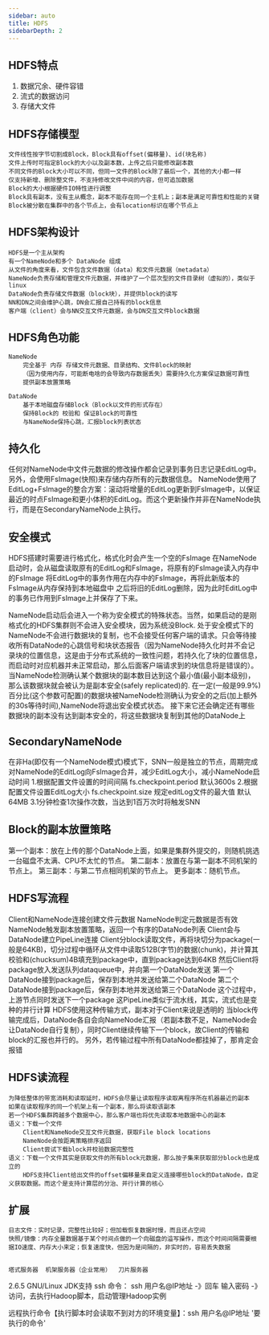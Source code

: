 ```yaml
---
sidebar: auto
title: HDFS
sidebarDepth: 2
---
```

## HDFS特点
1. 数据冗余、硬件容错 
2. 流式的数据访问 
3. 存储大文件

## HDFS存储模型
	文件线性按字节切割成Block，Block具有offset(偏移量)、id(块名称)
	文件上传时可指定Block的大小以及副本数，上传之后只能修改副本数
	不同文件的Block大小可以不同，但同一文件的Block除了最后一个，其他的大小都一样
	仅支持新增、删除整文件，不支持修改文件中间的内容，但可追加数据
	Block的大小根据硬件IO特性进行调整
	Block具有副本，没有主从概念，副本不能存在同一个主机上；副本是满足可靠性和性能的关键
	Block被分散在集群中的各个节点上，会有location标识在哪个节点上

## HDFS架构设计
	HDFS是一个主从架构
	有一个NameNode和多个 DataNode 组成
	从文件的角度来看，文件包含文件数据（data）和文件元数据（metadata）
	NameNode负责存储和管理文件元数据，并维护了一个层次型的文件目录树（虚拟的），类似于linux
	DataNode负责存储文件数据（block块），并提供block的读写
	NN和DN之间会维护心跳，DN会汇报自己持有的block信息
	客户端（client）会与NN交互文件元数据，会与DN交互文件block数据

## HDFS角色功能
	NameNode
		完全基于 内存 存储文件元数据、目录结构、文件Block的映射
		（因为使用内存，可能断电啥的会导致内存数据丢失）需要持久化方案保证数据可靠性
		提供副本放置策略

	DataNode
		基于本地磁盘存储Block（Block以文件的形式存在）
		保持Block的 校验和 保证Block的可靠性
		与NameNode保持心跳，汇报block列表状态

## 持久化
任何对NameNode中文件元数据的修改操作都会记录到事务日志记录EditLog中。另外，会使用FsImage(快照)来存储内存所有的元数据信息。
NameNode使用了EditLog+FsImage的整合方案：滚动将增量的EditLog更新到FsImage中，以保证最近的时点FsImage和更小体积的EditLog。而这个更新操作并非在NameNode执行，而是在SecondaryNameNode上执行。

## 安全模式
HDFS搭建时需要进行格式化，格式化时会产生一个空的FsImage
在NameNode启动时，会从磁盘读取原有的EditLog和FsImage，将原有的FsImage读入内存中的FsImage
将EditLog中的事务作用在内存中的FsImage，再将此新版本的FsImage从内存保持到本地磁盘中
之后将旧的EditLog删除，因为此时EditLog中的事务已作用到FsImage上并保存了下来。

NameNode启动后会进入一个称为安全模式的特殊状态。当然，如果启动的是刚格式化的HDFS集群则不会进入安全模块，因为系统没Block.
处于安全模式下的NameNode不会进行数据块的复制，也不会接受任何客户端的请求。只会等待接收所有DataNode的心跳信号和块状态报告（因为NameNode持久化时并不会记录块的位置信息，这是由于分布式系统的一致性问题，若持久化了块的位置信息，而启动时对应机器并未正常启动，那么后面客户端请求到的块信息将是错误的）。
当NameNode检测确认某个数据块的副本数目达到这个最小值(最小副本级别)，那么该数据块就会被认为是副本安全(safely replicated)的.
在一定(一般是99.9%)百分比(这个参数可配置)的数据块被NameNode检测确认为安全的之后(加上额外的30s等待时间),NameNode将退出安全模式状态。
接下来它还会确定还有哪些数据块的副本没有达到副本安全的，将这些数据块复制到其他的DataNode上

## SecondaryNameNode
在非Ha(即仅有一个NameNode模式)模式下，SNN一般是独立的节点，周期完成对NameNode的EditLog向FsImage合并，减少EditLog大小，减小NameNode启动时间
1.根据配置文件设置的时间间隔 fs.checkpoint.period 默认3600s
2.根据配置文件设置EditLog大小 fs.checkpoint.size 规定editLog文件的最大值 默认64MB
3.1分钟检查1次操作次数，当达到1百万次时将触发SNN

## Block的副本放置策略
第一个副本：放在上传的那个DataNode上面，如果是集群外提交的，则随机挑选一台磁盘不太满、CPU不太忙的节点。
第二副本：放置在与第一副本不同机架的节点上。
第三副本：与第二节点相同机架的节点上。
更多副本：随机节点。

## HDFS写流程
Client和NameNode连接创建文件元数据
NameNode判定元数据是否有效
NameNode触发副本放置策略，返回一个有序的DataNode列表
Client会与DataNode建立PipeLine连接
Client分block读取文件，再将块切分为package(一般是64KB)，切分过程中循环从文件中读取512B(字节)的数据(chunk)，并计算其校验和(chucksum)4B填充到package中，直到package达到64KB
然后Client将package放入发送队列dataqueue中，并向第一个DataNode发送
第一个DataNode接到package后，保存到本地并发送给第二个DataNode
第二个DataNode接到package后，保存到本地并发送给第三个DataNode
这个过程中，上游节点同时发送下一个package
这PipeLine类似于流水线，其实，流式也是变种的并行计算
HDFS使用这种传输方式，副本对于Client来说是透明的
当block传输完成后，DataNode各自会向NameNode汇报（若副本数不足，NameNode会让DataNode自行复制），同时Client继续传输下一个block，故Client的传输和block的汇报也并行的。
另外，若传输过程中所有DataNode都挂掉了，那肯定会报错

## HDFS读流程
	为降低整体的带宽消耗和读取延时，HDFS会尽量让读取程序读取离程序所在机器最近的副本
	如果在读取程序的同一个机架上有一个副本，那么将读取该副本
	若一个HDFS集群跨越多个数据中心，那么客户端也将优先读取本地数据中心的副本
	语义：下载一个文件
		Client和NameNode交互文件元数据，获取File block locations
		NameNode会按距离策略排序返回
		Client尝试下载block并校验数据完整性
	语义：下载一个文件其实是获取文件的所有block元数据，那么按子集来获取部分block也是成立的
		HDFS支持Client给出文件的offset偏移量来自定义连接哪些block的DataNode，自定义获取数据。而这个是支持计算层的分治、并行计算的核心

## 扩展
	日志文件：实时记录，完整性比较好；但加载恢复数据时慢，而且还占空间
	快照/镜像：内存全量数据基于某个时间点做的一个向磁盘的溢写操作，而这个时间间隔需要根据IO速度、内存大小来定；恢复速度快，但因为是间隔的，非实时的，容易丢失数据 


	塔式服务器  机架服务器（企业常用）  刀片服务器

2.6.5
GNU/Linux
JDK支持
ssh  命令： ssh 用户名@IP地址 -》回车 输入密码 -》访问，去执行Hadoop脚本，启动管理Hadoop实例

远程执行命令【执行脚本时会读取不到对方的环境变量】：ssh 用户名@IP地址 '要执行的命令'

